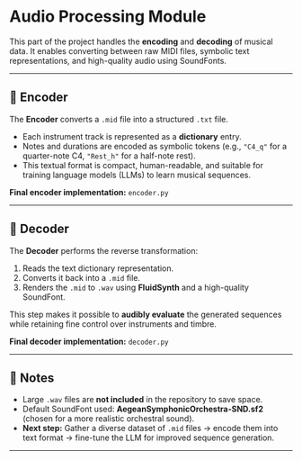 # Audio Processing Module

This part of the project handles the **encoding** and **decoding** of musical data. It enables converting between raw MIDI files, symbolic text representations, and high-quality audio using SoundFonts.

---

## 🔹 Encoder

The **Encoder** converts a `.mid` file into a structured `.txt` file.

* Each instrument track is represented as a **dictionary** entry.
* Notes and durations are encoded as symbolic tokens (e.g., `"C4_q"` for a quarter-note C4, `"Rest_h"` for a half-note rest).
* This textual format is compact, human-readable, and suitable for training language models (LLMs) to learn musical sequences.

**Final encoder implementation:** `encoder.py`

---

## 🔹 Decoder

The **Decoder** performs the reverse transformation:

1. Reads the text dictionary representation.
2. Converts it back into a `.mid` file.
3. Renders the `.mid` to `.wav` using **FluidSynth** and a high-quality SoundFont.

This step makes it possible to **audibly evaluate** the generated sequences while retaining fine control over instruments and timbre.

**Final decoder implementation:** `decoder.py`

---

## 📌 Notes

* Large `.wav` files are **not included** in the repository to save space.
* Default SoundFont used: **AegeanSymphonicOrchestra-SND.sf2** (chosen for a more realistic orchestral sound).
* **Next step:** Gather a diverse dataset of `.mid` files → encode them into text format → fine-tune the LLM for improved sequence generation.

---
